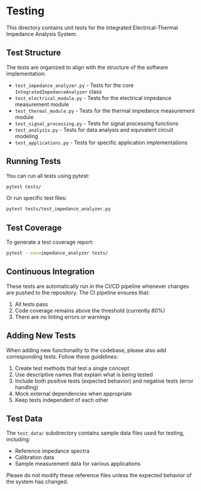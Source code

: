 # Testing

This directory contains unit tests for the Integrated Electrical-Thermal Impedance Analysis System.

## Test Structure

The tests are organized to align with the structure of the software implementation:

- `test_impedance_analyzer.py` - Tests for the core `IntegratedImpedanceAnalyzer` class
- `test_electrical_module.py` - Tests for the electrical impedance measurement module
- `test_thermal_module.py` - Tests for the thermal impedance measurement module
- `test_signal_processing.py` - Tests for signal processing functions
- `test_analysis.py` - Tests for data analysis and equivalent circuit modeling
- `test_applications.py` - Tests for specific application implementations

## Running Tests

You can run all tests using pytest:

```bash
pytest tests/
```

Or run specific test files:

```bash
pytest tests/test_impedance_analyzer.py
```

## Test Coverage

To generate a test coverage report:

```bash
pytest --cov=impedance_analyzer tests/
```

## Continuous Integration

These tests are automatically run in the CI/CD pipeline whenever changes are pushed to the repository. The CI pipeline ensures that:

1. All tests pass
2. Code coverage remains above the threshold (currently 80%)
3. There are no linting errors or warnings

## Adding New Tests

When adding new functionality to the codebase, please also add corresponding tests. Follow these guidelines:

1. Create test methods that test a single concept
2. Use descriptive names that explain what is being tested
3. Include both positive tests (expected behavior) and negative tests (error handling)
4. Mock external dependencies when appropriate
5. Keep tests independent of each other

## Test Data

The `test_data/` subdirectory contains sample data files used for testing, including:

- Reference impedance spectra
- Calibration data
- Sample measurement data for various applications

Please do not modify these reference files unless the expected behavior of the system has changed.
